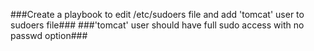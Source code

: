 ###Create a playbook to edit /etc/sudoers file and add 'tomcat' user to sudoers file###
###'tomcat' user should have full sudo access with no passwd option###
